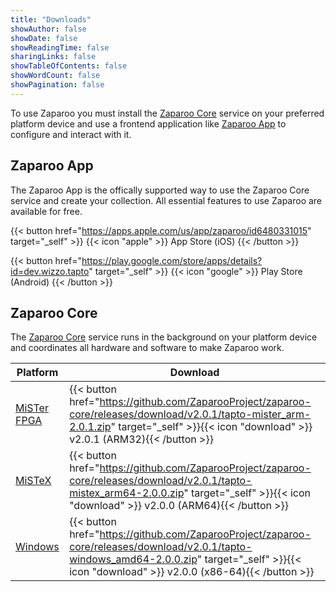 ```yaml
---
title: "Downloads"
showAuthor: false
showDate: false
showReadingTime: false
sharingLinks: false
showTableOfContents: false
showWordCount: false
showPagination: false
---
```


To use Zaparoo you must install the [Zaparoo Core](#zaparoo-core) service on your preferred platform device and use a frontend application like [Zaparoo App](#zaparoo-app) to configure and interact with it.

## Zaparoo App

The Zaparoo App is the offically supported way to use the Zaparoo Core service and create your collection. All essential features to use Zaparoo are available for free.

{{< button href="https://apps.apple.com/us/app/zaparoo/id6480331015" target="_self" >}}
{{< icon "apple" >}} App Store (iOS)
{{< /button >}}<br>

{{< button href="https://play.google.com/store/apps/details?id=dev.wizzo.tapto" target="_self" >}}
{{< icon "google" >}} Play Store (Android)
{{< /button >}}<br>

## Zaparoo Core

The [Zaparoo Core](https://github.com/ZaparooProject/zaparoo-core) service runs in the background on your platform device and coordinates all hardware and software to make Zaparoo work.

| Platform                                            | Download                                                                                                                                                                                         |
| --------------------------------------------------- | ------------------------------------------------------------------------------------------------------------------------------------------------------------------------------------------------ |
| [MiSTer FPGA](https://wiki.zaparoo.org/MiSTer_FPGA) | {{< button href="https://github.com/ZaparooProject/zaparoo-core/releases/download/v2.0.1/tapto-mister_arm-2.0.1.zip" target="_self" >}}{{< icon "download" >}} v2.0.1 (ARM32){{< /button >}}     |
| [MiSTeX](https://wiki.zaparoo.org/MiSTeX)           | {{< button href="https://github.com/ZaparooProject/zaparoo-core/releases/download/v2.0.1/tapto-mistex_arm64-2.0.0.zip" target="_self" >}}{{< icon "download" >}} v2.0.0 (ARM64){{< /button >}}   |
| [Windows](https://wiki.zaparoo.org/Windows)         | {{< button href="https://github.com/ZaparooProject/zaparoo-core/releases/download/v2.0.1/tapto-windows_amd64-2.0.0.zip" target="_self" >}}{{< icon "download" >}} v2.0.0 (x86-64){{< /button >}} |
